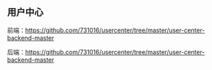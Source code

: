 ## 用户中心

前端：https://github.com/731016/usercenter/tree/master/user-center-backend-master


后端：https://github.com/731016/usercenter/tree/master/user-center-backend-master

